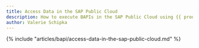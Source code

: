 ```yaml
---
title: Access Data in the SAP Public Cloud
description: How to execute BAPIs in the SAP Public Cloud using {{ productName }}
author: Valerie Schipka
---
```


{% include "articles/bapi/access-data-in-the-sap-public-cloud.md" %}
